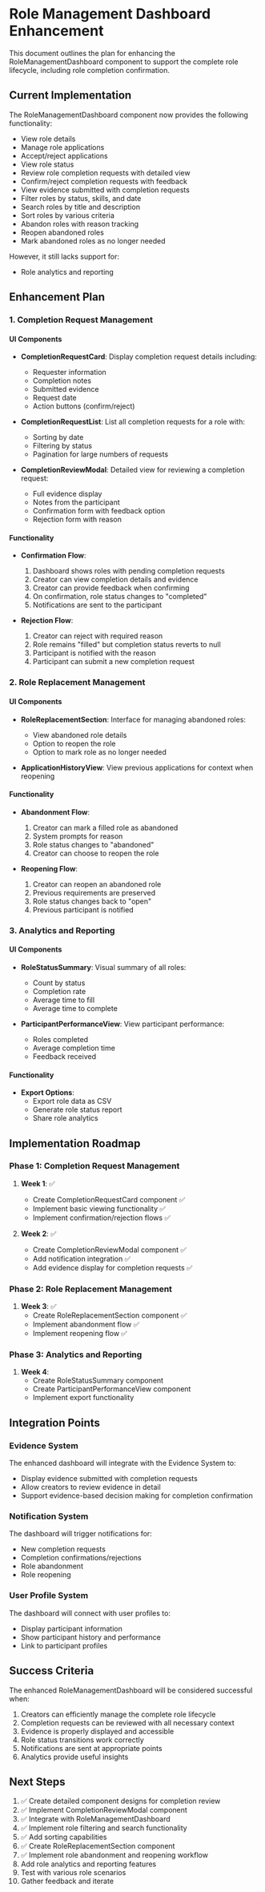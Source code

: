 # Role Management Dashboard Enhancement

This document outlines the plan for enhancing the RoleManagementDashboard component to support the complete role lifecycle, including role completion confirmation.

## Current Implementation

The RoleManagementDashboard component now provides the following functionality:

- View role details
- Manage role applications
- Accept/reject applications
- View role status
- Review role completion requests with detailed view
- Confirm/reject completion requests with feedback
- View evidence submitted with completion requests
- Filter roles by status, skills, and date
- Search roles by title and description
- Sort roles by various criteria
- Abandon roles with reason tracking
- Reopen abandoned roles
- Mark abandoned roles as no longer needed

However, it still lacks support for:

- Role analytics and reporting

## Enhancement Plan

### 1. Completion Request Management

#### UI Components

- **CompletionRequestCard**: Display completion request details including:
  - Requester information
  - Completion notes
  - Submitted evidence
  - Request date
  - Action buttons (confirm/reject)

- **CompletionRequestList**: List all completion requests for a role with:
  - Sorting by date
  - Filtering by status
  - Pagination for large numbers of requests

- **CompletionReviewModal**: Detailed view for reviewing a completion request:
  - Full evidence display
  - Notes from the participant
  - Confirmation form with feedback option
  - Rejection form with reason

#### Functionality

- **Confirmation Flow**:
  1. Dashboard shows roles with pending completion requests
  2. Creator can view completion details and evidence
  3. Creator can provide feedback when confirming
  4. On confirmation, role status changes to "completed"
  5. Notifications are sent to the participant

- **Rejection Flow**:
  1. Creator can reject with required reason
  2. Role remains "filled" but completion status reverts to null
  3. Participant is notified with the reason
  4. Participant can submit a new completion request

### 2. Role Replacement Management

#### UI Components

- **RoleReplacementSection**: Interface for managing abandoned roles:
  - View abandoned role details
  - Option to reopen the role
  - Option to mark role as no longer needed

- **ApplicationHistoryView**: View previous applications for context when reopening

#### Functionality

- **Abandonment Flow**:
  1. Creator can mark a filled role as abandoned
  2. System prompts for reason
  3. Role status changes to "abandoned"
  4. Creator can choose to reopen the role

- **Reopening Flow**:
  1. Creator can reopen an abandoned role
  2. Previous requirements are preserved
  3. Role status changes back to "open"
  4. Previous participant is notified

### 3. Analytics and Reporting

#### UI Components

- **RoleStatusSummary**: Visual summary of all roles:
  - Count by status
  - Completion rate
  - Average time to fill
  - Average time to complete

- **ParticipantPerformanceView**: View participant performance:
  - Roles completed
  - Average completion time
  - Feedback received

#### Functionality

- **Export Options**:
  - Export role data as CSV
  - Generate role status report
  - Share role analytics

## Implementation Roadmap

### Phase 1: Completion Request Management

1. **Week 1**: ✅
   - Create CompletionRequestCard component ✅
   - Implement basic viewing functionality ✅
   - Implement confirmation/rejection flows ✅

2. **Week 2**: ✅
   - Create CompletionReviewModal component ✅
   - Add notification integration ✅
   - Add evidence display for completion requests ✅

### Phase 2: Role Replacement Management

1. **Week 3**: ✅
   - Create RoleReplacementSection component ✅
   - Implement abandonment flow ✅
   - Implement reopening flow ✅

### Phase 3: Analytics and Reporting

1. **Week 4**:
   - Create RoleStatusSummary component
   - Create ParticipantPerformanceView component
   - Implement export functionality

## Integration Points

### Evidence System

The enhanced dashboard will integrate with the Evidence System to:

- Display evidence submitted with completion requests
- Allow creators to review evidence in detail
- Support evidence-based decision making for completion confirmation

### Notification System

The dashboard will trigger notifications for:

- New completion requests
- Completion confirmations/rejections
- Role abandonment
- Role reopening

### User Profile System

The dashboard will connect with user profiles to:

- Display participant information
- Show participant history and performance
- Link to participant profiles

## Success Criteria

The enhanced RoleManagementDashboard will be considered successful when:

1. Creators can efficiently manage the complete role lifecycle
2. Completion requests can be reviewed with all necessary context
3. Evidence is properly displayed and accessible
4. Role status transitions work correctly
5. Notifications are sent at appropriate points
6. Analytics provide useful insights

## Next Steps

1. ✅ Create detailed component designs for completion review
2. ✅ Implement CompletionReviewModal component
3. ✅ Integrate with RoleManagementDashboard
4. ✅ Implement role filtering and search functionality
5. ✅ Add sorting capabilities
6. ✅ Create RoleReplacementSection component
7. ✅ Implement role abandonment and reopening workflow
8. Add role analytics and reporting features
9. Test with various role scenarios
10. Gather feedback and iterate
